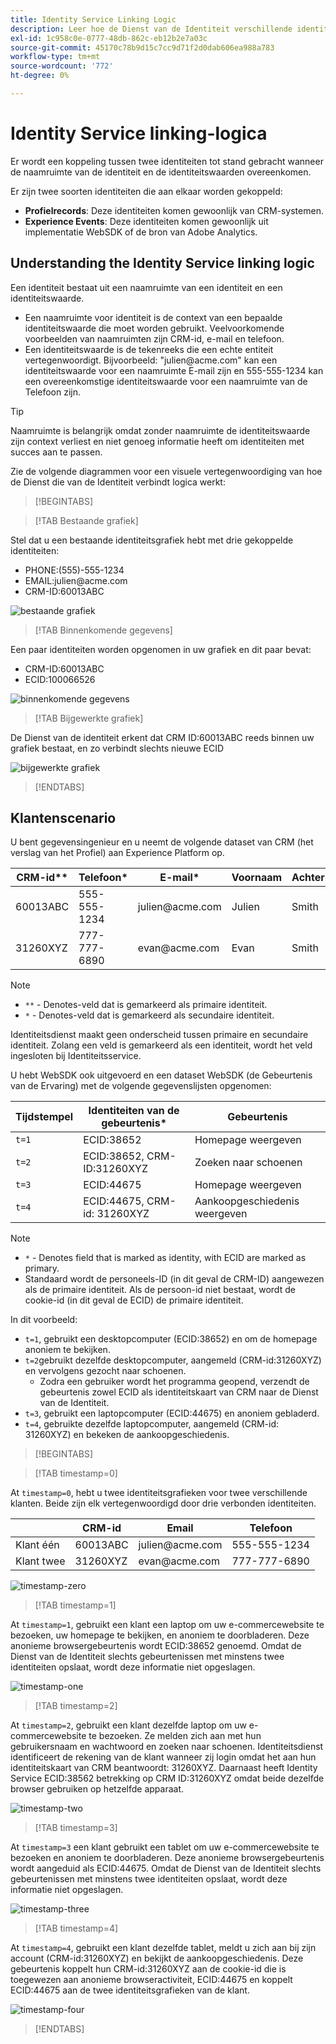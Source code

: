 ```yaml
---
title: Identity Service Linking Logic
description: Leer hoe de Dienst van de Identiteit verschillende identiteiten verbindt om een uitvoerige mening van een klant tot stand te brengen.
exl-id: 1c958c0e-0777-48db-862c-eb12b2e7a03c
source-git-commit: 45170c78b9d15c7cc9d71f2d0dab606ea988a783
workflow-type: tm+mt
source-wordcount: '772'
ht-degree: 0%

---
```


# Identity Service linking-logica

Er wordt een koppeling tussen twee identiteiten tot stand gebracht wanneer de naamruimte van de identiteit en de identiteitswaarden overeenkomen.

Er zijn twee soorten identiteiten die aan elkaar worden gekoppeld:

* **Profielrecords**: Deze identiteiten komen gewoonlijk van CRM-systemen.
* **Experience Events**: Deze identiteiten komen gewoonlijk uit implementatie WebSDK of de bron van Adobe Analytics.

## Understanding the Identity Service linking logic

Een identiteit bestaat uit een naamruimte van een identiteit en een identiteitswaarde.

* Een naamruimte voor identiteit is de context van een bepaalde identiteitswaarde die moet worden gebruikt. Veelvoorkomende voorbeelden van naamruimten zijn CRM-id, e-mail en telefoon.
* Een identiteitswaarde is de tekenreeks die een echte entiteit vertegenwoordigt. Bijvoorbeeld: &quot;julien<span>@acme.com&quot; kan een identiteitswaarde voor een naamruimte E-mail zijn en 555-555-1234 kan een overeenkomstige identiteitswaarde voor een naamruimte van de Telefoon zijn.

>[!TIP]
>
>Naamruimte is belangrijk omdat zonder naamruimte de identiteitswaarde zijn context verliest en niet genoeg informatie heeft om identiteiten met succes aan te passen.

Zie de volgende diagrammen voor een visuele vertegenwoordiging van hoe de Dienst die van de Identiteit verbindt logica werkt:

>[!BEGINTABS]

>[!TAB Bestaande grafiek]

Stel dat u een bestaande identiteitsgrafiek hebt met drie gekoppelde identiteiten:

* PHONE:(555)-555-1234
* EMAIL:julien<span>@acme.com
* CRM-ID:60013ABC

![bestaande grafiek](../images/identity-settings/existing-graph.png)

>[!TAB Binnenkomende gegevens]

Een paar identiteiten worden opgenomen in uw grafiek en dit paar bevat:

* CRM-ID:60013ABC
* ECID:100066526

![binnenkomende gegevens](../images/identity-settings/incoming-data.png)

>[!TAB Bijgewerkte grafiek]

De Dienst van de identiteit erkent dat CRM ID:60013ABC reeds binnen uw grafiek bestaat, en zo verbindt slechts nieuwe ECID

![bijgewerkte grafiek](../images/identity-settings/updated-graph.png)

>[!ENDTABS]

## Klantenscenario

U bent gegevensingenieur en u neemt de volgende dataset van CRM (het verslag van het Profiel) aan Experience Platform op.

| CRM-id** | Telefoon* | E-mail* | Voornaam | Achternaam |
| --- | --- | --- | --- | --- |
| 60013ABC | 555-555-1234 | julien<span>@acme.com | Julien | Smith |
| 31260XYZ | 777-777-6890 | evan<span>@acme.com | Evan | Smith |

>[!NOTE]
>
>* `**` - Denotes-veld dat is gemarkeerd als primaire identiteit.
>* `*` - Denotes-veld dat is gemarkeerd als secundaire identiteit.
>
>Identiteitsdienst maakt geen onderscheid tussen primaire en secundaire identiteit. Zolang een veld is gemarkeerd als een identiteit, wordt het veld ingesloten bij Identiteitsservice.

U hebt WebSDK ook uitgevoerd en een dataset WebSDK (de Gebeurtenis van de Ervaring) met de volgende gegevenslijsten opgenomen:

| Tijdstempel | Identiteiten van de gebeurtenis* | Gebeurtenis |
| --- | --- | --- |
| `t=1` | ECID:38652 | Homepage weergeven |
| `t=2` | ECID:38652, CRM-ID:31260XYZ | Zoeken naar schoenen |
| `t=3` | ECID:44675 | Homepage weergeven |
| `t=4` | ECID:44675, CRM-id: 31260XYZ | Aankoopgeschiedenis weergeven |

>[!NOTE]
>
>* `*` - Denotes field that is marked as identity, with ECID are marked as primary.
>* Standaard wordt de personeels-ID (in dit geval de CRM-ID) aangewezen als de primaire identiteit. Als de persoon-id niet bestaat, wordt de cookie-id (in dit geval de ECID) de primaire identiteit.

In dit voorbeeld:

* `t=1`, gebruikt een desktopcomputer (ECID:38652) en om de homepage anoniem te bekijken.
* `t=2`gebruikt dezelfde desktopcomputer, aangemeld (CRM-id:31260XYZ) en vervolgens gezocht naar schoenen.
   * Zodra een gebruiker wordt het programma geopend, verzendt de gebeurtenis zowel ECID als identiteitskaart van CRM naar de Dienst van de Identiteit.
* `t=3`, gebruikt een laptopcomputer (ECID:44675) en anoniem gebladerd.
* `t=4`, gebruikte dezelfde laptopcomputer, aangemeld (CRM-id: 31260XYZ) en bekeken de aankoopgeschiedenis.


>[!BEGINTABS]

>[!TAB timestamp=0]

At `timestamp=0`, hebt u twee identiteitsgrafieken voor twee verschillende klanten. Beide zijn elk vertegenwoordigd door drie verbonden identiteiten.

| | CRM-id | Email | Telefoon |
| --- | --- | --- | --- |
| Klant één | 60013ABC | julien<span>@acme.com | 555-555-1234 |
| Klant twee | 31260XYZ | evan<span>@acme.com | 777-777-6890 |

![timestamp-zero](../images/identity-settings/timestamp-zero.png)

>[!TAB timestamp=1]

At `timestamp=1`, gebruikt een klant een laptop om uw e-commercewebsite te bezoeken, uw homepage te bekijken, en anoniem te doorbladeren. Deze anonieme browsergebeurtenis wordt ECID:38652 genoemd. Omdat de Dienst van de Identiteit slechts gebeurtenissen met minstens twee identiteiten opslaat, wordt deze informatie niet opgeslagen.

![timestamp-one](../images/identity-settings/timestamp-one.png)

>[!TAB timestamp=2]

At `timestamp=2`, gebruikt een klant dezelfde laptop om uw e-commercewebsite te bezoeken. Ze melden zich aan met hun gebruikersnaam en wachtwoord en zoeken naar schoenen. Identiteitsdienst identificeert de rekening van de klant wanneer zij login omdat het aan hun identiteitskaart van CRM beantwoordt: 31260XYZ. Daarnaast heeft Identity Service ECID:38562 betrekking op CRM ID:31260XYZ omdat beide dezelfde browser gebruiken op hetzelfde apparaat.

![timestamp-two](../images/identity-settings/timestamp-two.png)

>[!TAB timestamp=3]

At `timestamp=3` een klant gebruikt een tablet om uw e-commercewebsite te bezoeken en anoniem te doorbladeren. Deze anonieme browsergebeurtenis wordt aangeduid als ECID:44675. Omdat de Dienst van de Identiteit slechts gebeurtenissen met minstens twee identiteiten opslaat, wordt deze informatie niet opgeslagen.

![timestamp-three](../images/identity-settings/timestamp-three.png)

>[!TAB timestamp=4]

At `timestamp=4`, gebruikt een klant dezelfde tablet, meldt u zich aan bij zijn account (CRM-id:31260XYZ) en bekijkt de aankoopgeschiedenis. Deze gebeurtenis koppelt hun CRM-id:31260XYZ aan de cookie-id die is toegewezen aan anonieme browseractiviteit, ECID:44675 en koppelt ECID:44675 aan de twee identiteitsgrafieken van de klant.

![timestamp-four](../images/identity-settings/timestamp-four.png)

>[!ENDTABS]
